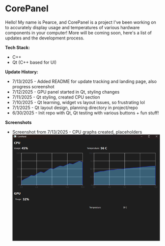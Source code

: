 # CorePanel
Hello! My name is Pearce, and CorePanel is a project I've been working on to accurately display usage and temperatures of various hardware components in your computer! More will be coming soon, here's a list of updates and the development process.

**Tech Stack:**
- C++
- Qt (C++ based for UI)

**Update History:**
- 7/13/2025 - Added README for update tracking and landing page, also progress screenshot
- 7/12/2025 - GPU panel started in Qt, styling changes
- 7/11/2025 - Qt styling, created CPU section
- 7/10/2025 - Qt learning, widget vs layout issues, so frustrating lol
- 7/1/2025 - Qt layout design, planning directory in project/repo
- 6/30/2025 - Init repo with Qt, Qt testing with various buttons + fun stuff!

**Screenshots**
- Screenshot from 7/13/2025 - CPU graphs created, placeholders
![Screenshot](assets/screenshot_0.png)


